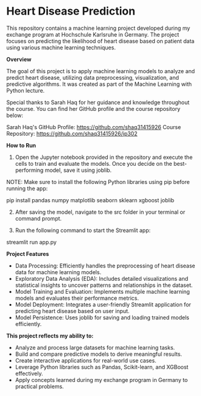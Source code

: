 # Heart Disease Prediction

This repository contains a machine learning project developed during my exchange program at Hochschule Karlsruhe in Germany. The project focuses on predicting the likelihood of heart disease based on patient data using various machine learning techniques.


**Overview**

The goal of this project is to apply machine learning models to analyze and predict heart disease, utilizing data preprocessing, visualization, and predictive algorithms. It was created as part of the Machine Learning with Python lecture.

Special thanks to Sarah Haq for her guidance and knowledge throughout the course. You can find her GitHub profile and the course repository below:

Sarah Haq's GitHub Profile: https://github.com/shaq31415926
Course Repository: https://github.com/shaq31415926/ip302


**How to Run**

1. Open the Jupyter notebook provided in the repository and execute the cells to train and evaluate the models. Once you decide on the best-performing model, save it using joblib.

NOTE: Make sure to install the following Python libraries using pip before running the app:

pip install pandas numpy matplotlib seaborn sklearn xgboost joblib


2. After saving the model, navigate to the src folder in your terminal or command prompt.


3. Run the following command to start the Streamlit app:

streamlit run app.py


**Project Features**

- Data Processing: Efficiently handles the preprocessing of heart disease data for machine learning models.
- Exploratory Data Analysis (EDA): Includes detailed visualizations and statistical insights to uncover patterns and relationships in the dataset.
- Model Training and Evaluation: Implements multiple machine learning models and evaluates their performance metrics.
- Model Deployment: Integrates a user-friendly Streamlit application for predicting heart disease based on user input.
- Model Persistence: Uses joblib for saving and loading trained models efficiently.


**This project reflects my ability to:**

- Analyze and process large datasets for machine learning tasks.
- Build and compare predictive models to derive meaningful results.
- Create interactive applications for real-world use cases.
- Leverage Python libraries such as Pandas, Scikit-learn, and XGBoost effectively.
- Apply concepts learned during my exchange program in Germany to practical problems.